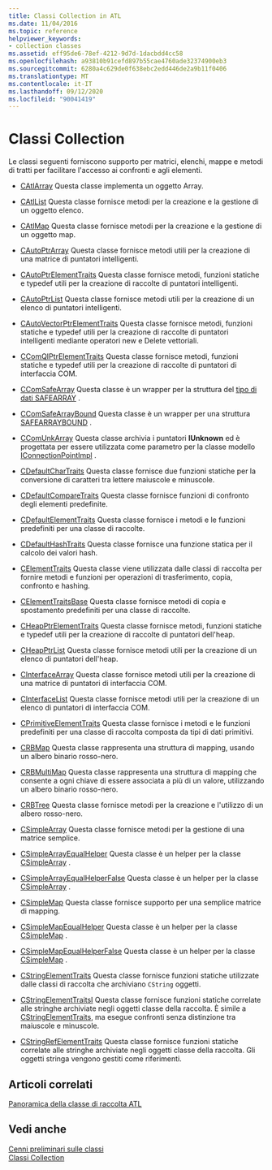 ```yaml
---
title: Classi Collection in ATL
ms.date: 11/04/2016
ms.topic: reference
helpviewer_keywords:
- collection classes
ms.assetid: eff95de6-78ef-4212-9d7d-1dacbdd4cc58
ms.openlocfilehash: a93810b91cefd897b55cae4760ade32374900eb3
ms.sourcegitcommit: 6280a4c629de0f638ebc2edd446de2a9b11f0406
ms.translationtype: MT
ms.contentlocale: it-IT
ms.lasthandoff: 09/12/2020
ms.locfileid: "90041419"
---
```

# <a name="collection-classes"></a>Classi Collection

Le classi seguenti forniscono supporto per matrici, elenchi, mappe e metodi di tratti per facilitare l'accesso ai confronti e agli elementi.

- [CAtlArray](../atl/reference/catlarray-class.md) Questa classe implementa un oggetto Array.

- [CAtlList](../atl/reference/catllist-class.md) Questa classe fornisce metodi per la creazione e la gestione di un oggetto elenco.

- [CAtlMap](../atl/reference/catlmap-class.md) Questa classe fornisce metodi per la creazione e la gestione di un oggetto map.

- [CAutoPtrArray](../atl/reference/cautoptrarray-class.md) Questa classe fornisce metodi utili per la creazione di una matrice di puntatori intelligenti.

- [CAutoPtrElementTraits](../atl/reference/cautoptrelementtraits-class.md) Questa classe fornisce metodi, funzioni statiche e typedef utili per la creazione di raccolte di puntatori intelligenti.

- [CAutoPtrList](../atl/reference/cautoptrlist-class.md) Questa classe fornisce metodi utili per la creazione di un elenco di puntatori intelligenti.

- [CAutoVectorPtrElementTraits](../atl/reference/cautovectorptrelementtraits-class.md) Questa classe fornisce metodi, funzioni statiche e typedef utili per la creazione di raccolte di puntatori intelligenti mediante operatori new e Delete vettoriali.

- [CComQIPtrElementTraits](../atl/reference/ccomqiptrelementtraits-class.md) Questa classe fornisce metodi, funzioni statiche e typedef utili per la creazione di raccolte di puntatori di interfaccia COM.

- [CComSafeArray](../atl/reference/ccomsafearray-class.md) Questa classe è un wrapper per la struttura del [tipo di dati SAFEARRAY](/windows/win32/api/oaidl/ns-oaidl-safearray) .

- [CComSafeArrayBound](../atl/reference/ccomsafearraybound-class.md) Questa classe è un wrapper per una struttura [SAFEARRAYBOUND](/windows/win32/api/oaidl/ns-oaidl-safearraybound) .

- [CComUnkArray](../atl/reference/ccomunkarray-class.md) Questa classe archivia i puntatori **IUnknown** ed è progettata per essere utilizzata come parametro per la classe modello [IConnectionPointImpl](../atl/reference/iconnectionpointimpl-class.md) .

- [CDefaultCharTraits](../atl/reference/cdefaultchartraits-class.md) Questa classe fornisce due funzioni statiche per la conversione di caratteri tra lettere maiuscole e minuscole.

- [CDefaultCompareTraits](../atl/reference/cdefaultcomparetraits-class.md) Questa classe fornisce funzioni di confronto degli elementi predefinite.

- [CDefaultElementTraits](../atl/reference/cdefaultelementtraits-class.md) Questa classe fornisce i metodi e le funzioni predefiniti per una classe di raccolte.

- [CDefaultHashTraits](../atl/reference/cdefaulthashtraits-class.md) Questa classe fornisce una funzione statica per il calcolo dei valori hash.

- [CElementTraits](../atl/reference/celementtraits-class.md) Questa classe viene utilizzata dalle classi di raccolta per fornire metodi e funzioni per operazioni di trasferimento, copia, confronto e hashing.

- [CElementTraitsBase](../atl/reference/celementtraitsbase-class.md) Questa classe fornisce metodi di copia e spostamento predefiniti per una classe di raccolte.

- [CHeapPtrElementTraits](../atl/reference/cheapptrelementtraits-class.md) Questa classe fornisce metodi, funzioni statiche e typedef utili per la creazione di raccolte di puntatori dell'heap.

- [CHeapPtrList](../atl/reference/cheapptrlist-class.md) Questa classe fornisce metodi utili per la creazione di un elenco di puntatori dell'heap.

- [CInterfaceArray](../atl/reference/cinterfacearray-class.md) Questa classe fornisce metodi utili per la creazione di una matrice di puntatori di interfaccia COM.

- [CInterfaceList](../atl/reference/cinterfacelist-class.md) Questa classe fornisce metodi utili per la creazione di un elenco di puntatori di interfaccia COM.

- [CPrimitiveElementTraits](../atl/reference/cprimitiveelementtraits-class.md) Questa classe fornisce i metodi e le funzioni predefiniti per una classe di raccolta composta da tipi di dati primitivi.

- [CRBMap](../atl/reference/crbmap-class.md) Questa classe rappresenta una struttura di mapping, usando un albero binario rosso-nero.

- [CRBMultiMap](../atl/reference/crbmultimap-class.md) Questa classe rappresenta una struttura di mapping che consente a ogni chiave di essere associata a più di un valore, utilizzando un albero binario rosso-nero.

- [CRBTree](../atl/reference/crbtree-class.md) Questa classe fornisce metodi per la creazione e l'utilizzo di un albero rosso-nero.

- [CSimpleArray](../atl/reference/csimplearray-class.md) Questa classe fornisce metodi per la gestione di una matrice semplice.

- [CSimpleArrayEqualHelper](../atl/reference/csimplearrayequalhelper-class.md) Questa classe è un helper per la classe [CSimpleArray](../atl/reference/csimplearray-class.md) .

- [CSimpleArrayEqualHelperFalse](../atl/reference/csimplearrayequalhelperfalse-class.md) Questa classe è un helper per la classe [CSimpleArray](../atl/reference/csimplearray-class.md) .

- [CSimpleMap](../atl/reference/csimplemap-class.md) Questa classe fornisce supporto per una semplice matrice di mapping.

- [CSimpleMapEqualHelper](../atl/reference/csimplemapequalhelper-class.md) Questa classe è un helper per la classe [CSimpleMap](../atl/reference/csimplemap-class.md) .

- [CSimpleMapEqualHelperFalse](../atl/reference/csimplemapequalhelperfalse-class.md) Questa classe è un helper per la classe [CSimpleMap](../atl/reference/csimplemap-class.md) .

- [CStringElementTraits](../atl/reference/cstringelementtraits-class.md) Questa classe fornisce funzioni statiche utilizzate dalle classi di raccolta che archiviano `CString` oggetti.

- [CStringElementTraitsI](../atl/reference/cstringelementtraitsi-class.md) Questa classe fornisce funzioni statiche correlate alle stringhe archiviate negli oggetti classe della raccolta. È simile a [CStringElementTraits](../atl/reference/cstringelementtraits-class.md), ma esegue confronti senza distinzione tra maiuscole e minuscole.

- [CStringRefElementTraits](../atl/reference/cstringrefelementtraits-class.md) Questa classe fornisce funzioni statiche correlate alle stringhe archiviate negli oggetti classe della raccolta. Gli oggetti stringa vengono gestiti come riferimenti.

## <a name="related-articles"></a>Articoli correlati

[Panoramica della classe di raccolta ATL](../atl/atl-collection-classes.md)

## <a name="see-also"></a>Vedi anche

[Cenni preliminari sulle classi](../atl/atl-class-overview.md)<br/>
[Classi Collection](../atl/atl-collection-classes.md)
